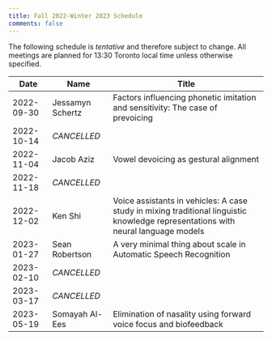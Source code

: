 ```yaml
---
title: Fall 2022-Winter 2023 Schedule
comments: false
---
```


The following schedule is *tentative* and therefore subject to change. All
meetings are planned for 13:30 Toronto local time unless otherwise specified.

| Date       | Name             | Title |
| ---------- | ---------------- | ----- |
| 2022-09-30 | Jessamyn Schertz | Factors influencing phonetic imitation and sensitivity: The case of prevoicing |
| 2022-10-14 | *CANCELLED*      |       |
| 2022-11-04 | Jacob Aziz       | Vowel devoicing as gestural alignment |
| 2022-11-18 | *CANCELLED*      |       |
| 2022-12-02 | Ken Shi          | Voice assistants in vehicles: A case study in mixing traditional linguistic knowledge representations with neural language models |
| 2023-01-27 | Sean Robertson      |  A very minimal thing about scale in Automatic Speech Recognition |
| 2023-02-10 | *CANCELLED*      |       |
| 2023-03-17 | *CANCELLED*      |       |
| 2023-05-19 | Somayah Al-Ees   | Elimination of nasality using forward voice focus and biofeedback |
